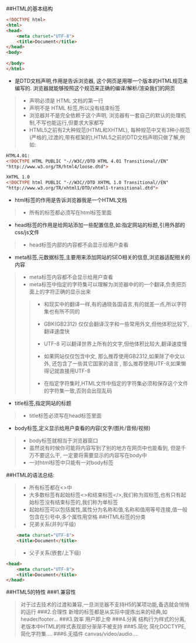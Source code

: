 ##HTML的基本结构
```html
<!DOCTYPE html>
<html>
<head>
    <meta charset="UTF-8">
    <title>Document</title>
</head>
<body>
    
</body>
</html>
```
* <!DOCTYPE html>是DTD文档声明,作用是告诉浏览器, 这个网页是用哪一个版本的HTML规范来编写的. 浏览器就能够按照这个规范来正确的编译/解析/渲染我们的网页
> * 声明必须是 HTML 文档的第一行
> * 声明不是 HTML 标签,所以没有结束标签
> * 浏览器并不是完全依赖于这个声明, 浏览器有一套自己的默认的处理机制,不写也能运行,但要求大家都写
> * HTML5之前有2大种规范(HTML和XHTML), 每种规范中又有3种小规范(严格的,过渡的,带有框架的),HTML5之前的DTD文档声明只做了解,例如:
```html
HTML4.01:
<!DOCTYPE HTML PUBLIC "-//W3C//DTD HTML 4.01 Transitional//EN"
"http://www.w3.org/TR/html4/loose.dtd">

XHTML 1.0
<!DOCTYPE html PUBLIC "-//W3C//DTD XHTML 1.0 Transitional//EN"
"http://www.w3.org/TR/xhtml1/DTD/xhtml1-transitional.dtd">
```

* html标签的作用是告诉浏览器我是一个HTML文档
> * 所有的标签都必须写在html标签里面
* head标签的作用是给网站添加一些配置信息,如:指定网站的标题,引用外部的css/js文件
> * head标签内部的内容都不会显示给用户查看
* meta标签,元数据标签,主要用来添加网站的SEO相关的信息,浏览器适配相关的内容
> * meta标签内容都不会显示给用户查看
> * meta标签中指定的字符集可以理解为浏览器中的的一个翻译,负责把页面上的字符正确的显示出来
>> * 和现实中的翻译一样,有的通晓各国语言,有的就差一点,所以字符集也有所不同的
>> * GBK(GB2312) 仅仅会翻译汉字和一些常用外文,但他体积比较下,翻译速度快
>> 
>> * UTF-8 可以翻译世界上所有的文字,但他体积比较大,翻译速度慢
>> 
>> * 如果网站仅仅包含中文, 那么推荐使用GB2312,如果除了中文以外, 还包含了一些其它国家的语言 , 那么推荐使用UTF-8,如果懒得记就直接用UTF-8
>>
>> * 在指定字符集时,HTML文件中指定的字符集必须和保存这个文件的字符集一致,否则会出现乱码
* title标签,指定网站的标题
> * title标签必须写在head标签里面
* body标签,定义显示给用户查看的内容(文字/图片/音频/视频)
> * body标签就相当于浏览器窗口
> * 虽然说有时候你可能将内容写到了别的地方在网页中也能看到, 但是千万不要这么干, 一定要将需要显示的内容写在body中
> * 一对html标签中只能有一对body标签

##HTML的语法总结:
> * 所有标签都在<\>中
> * 大多数标签有起始标签<\>和结束标签</\>,我们称为双标签,也有只有起始标签没有结束标签的,我们称为单标签
> * 起始标签可以包括属性,属性分为名称和值,名称和值用等号连接,值一般包含在引号中,多个属性用空格
##HTML标签的分类
> * 兄弟关系(并列/平级)
```html
    <meta charset="UTF-8">
    <title>Document</title>
```
> * 父子关系(嵌套/上下级)
```html
<head>
    <meta charset="UTF-8">
    <title>Document</title>
</head>
```
##HTML5的特性
###1.兼容性
> 对于过去技术的过渡和兼容,一旦浏览器不支持H5的某项功能,备选就会悄悄的运行
###2.合理性
> 新增的标签都是从实际中提炼出来的经典,如header/footer...
###3.效率
> 用户即上帝
###4.分离
> 结构行为样式的分离,老版本中HTML的样式表现部分渐渐不被支持
###5.简化
>简化DOCTYPE,简化字符集....
###6.无插件
>canvas/video/audio....